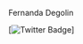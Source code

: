 

<p>Fernanda Degolin</p>


[![Twitter Badge](https://img.shields.io/twitter/fedegolin?style=for-the-badge&url=http%3A%2F%2Ftwitter.com%2Ffesiviero)]

